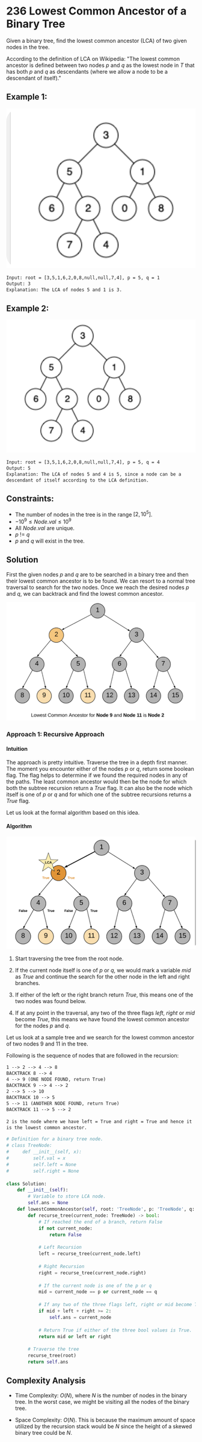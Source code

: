 # 236 Lowest Common Ancestor of a Binary Tree

Given a binary tree, find the lowest common ancestor (LCA) of two given nodes in the tree.

According to the definition of LCA on Wikipedia: "The lowest common ancestor is defined between two nodes $p$ and $q$ as the lowest node in $T$ that has both $p$ and $q$ as descendants (where we allow a node to be a descendant of itself)."

## Example 1:

![alt text](../Figures/LowestCommonAncestorofaBinaryTreeExample1.png)

```
Input: root = [3,5,1,6,2,0,8,null,null,7,4], p = 5, q = 1
Output: 3
Explanation: The LCA of nodes 5 and 1 is 3.
```

## Example 2:
![alt text](../Figures//LowestCommonAncestorofaBinaryTreeExample2.png)

```
Input: root = [3,5,1,6,2,0,8,null,null,7,4], p = 5, q = 4
Output: 5
Explanation: The LCA of nodes 5 and 4 is 5, since a node can be a descendant of itself according to the LCA definition.
```

## Constraints:

- The number of nodes in the tree is in the range $[2, 10^5]$.
- $-10^9 \leq Node.val \leq 10^9$
- All $Node.val$ are unique.
- $p$ != $q$
- $p$ and $q$ will exist in the tree.


## Solution

First the given nodes $p$ and $q$ are to be searched in a binary tree and then their lowest common ancestor is to be found. We can resort to a normal tree traversal to search for the two nodes. Once we reach the desired nodes $p$ and $q$, we can backtrack and find the lowest common ancestor.

![alt text](../Figures/LowestCommonAncestorofaBinaryTreeSolution1.png)

### Approach 1: Recursive Approach

#### Intuition

The approach is pretty intuitive. Traverse the tree in a depth first manner. The moment you encounter either of the nodes $p$ or $q$, return some boolean flag. The flag helps to determine if we found the required nodes in any of the paths. The least common ancestor would then be the node for which both the subtree recursion return a $True$ flag. It can also be the node which itself is one of $p$ or $q$ and for which one of the subtree recursions returns a $True$ flag.

Let us look at the formal algorithm based on this idea.

#### Algorithm
![alt text](../Figures/LowestCommonAncestorofaBinaryTreeSolution2.png)
1. Start traversing the tree from the root node.

2. If the current node itself is one of $p$ or $q$, we would mark a variable $mid$ as $True$ and continue the search for the other node in the left and right branches.

3. If either of the left or the right branch return $True$, this means one of the two nodes was found below.

4. If at any point in the traversal, any two of the three flags $left$, $right$ or $mid$ become $True$, this means we have found the lowest common ancestor for the nodes $p$ and $q$. 

Let us look at a sample tree and we search for the lowest common ancestor of two nodes $9$ and $11$ in the tree.

Following is the sequence of nodes that are followed in the recursion:

```
1 --> 2 --> 4 --> 8
BACKTRACK 8 --> 4
4 --> 9 (ONE NODE FOUND, return True)
BACKTRACK 9 --> 4 --> 2
2 --> 5 --> 10
BACKTRACK 10 --> 5
5 --> 11 (ANOTHER NODE FOUND, return True)
BACKTRACK 11 --> 5 --> 2

2 is the node where we have left = True and right = True and hence it is the lowest common ancestor.
```

```python
# Definition for a binary tree node.
# class TreeNode:
#     def __init__(self, x):
#         self.val = x
#         self.left = None
#         self.right = None

class Solution:
    def __init__(self):
        # Variable to store LCA node.
        self.ans = None
    def lowestCommonAncestor(self, root: 'TreeNode', p: 'TreeNode', q: 'TreeNode') -> 'TreeNode':
        def recurse_tree(current_node: TreeNode) -> bool:
            # If reached the end of a branch, return False
            if not current_node:
                return False
            
            # Left Recursion
            left = recurse_tree(current_node.left)

            # Right Recursion
            right = recurse_tree(current_node.right)

            # If the current node is one of the p or q
            mid = current_node == p or current_node == q

            # If any two of the three flags left, right or mid become True.
            if mid + left + right >= 2:
                self.ans = current_node

            # Return True if either of the three bool values is True.
            return mid or left or right
        
        # Traverse the tree
        recurse_tree(root)
        return self.ans
```

## Complexity Analysis

* Time Complexity: $O(N)$, where $N$ is the number of nodes in the binary tree. In the worst case, we might be visiting all the nodes of the binary tree.

* Space Complexity: $O(N)$. This is because the maximum amount of space utilized by the recursion stack would be $N$ since the height of a skewed binary tree could be $N$.